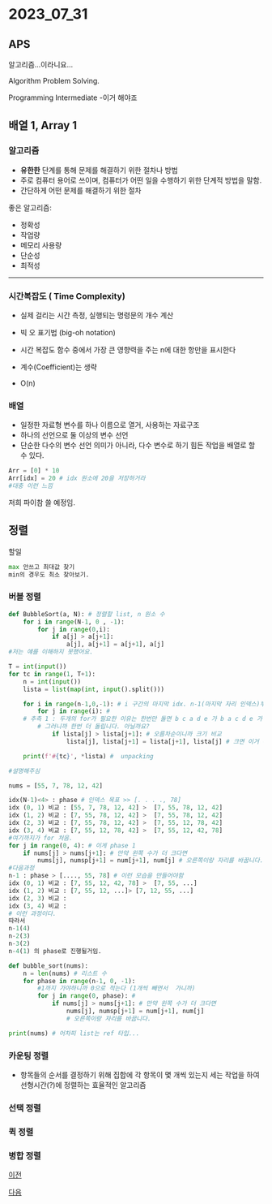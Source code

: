 # 2023_07_31

## APS
알고리즘...이라니요... <p>
Algorithm Problem Solving. <p>
Programming Intermediate -이거 해야죠 <p>

## 배열 1, Array 1

### 알고리즘 
- **유한한** 단계를 통해 문제를 해결하기 위한 절차나 방법
- 주로 컴퓨터 용어로 쓰이며, 컴퓨터가 어떤 일을 수행하기 위한 단계적 방법을 말함.
-  간단하게 어떤 문제를 해결하기 위한 절차
  
좋은 알고리즘:
- 정확성 
- 작업량
- 메모리 사용량
- 단순성
- 최적성
---
### 시간복잡도 ( Time Complexity)
- 실제 걸리는 시간 측정, 실행되는 명령문의 개수 계산

- 빅 오 표기법 (big-oh notation)
- 시간 복잡도 함수 중에서 가장 큰 영향력을 주는 n에 대한 항만을 표시한다 
- 계수(Coefficient)는 생략
- O(n)
  
### 배열
- 일정한 자료형 변수를 하나 이름으로 열거, 사용하는 자료구조
- 하나의 선언으로 둘 이상의 변수 선언
- 단순한 다수의 변수 선언 의미가 아니라, 다수 변수로 하기 힘든 작업을 배열로 할 수 있다.

```py
Arr = [0] * 10
Arr[idx] = 20 # idx 원소에 20을 저장하거라
#대충 이런 느낌
```
저희 파이참 쓸 예정임.

## 정렬

할일
```py
max 안쓰고 최대값 찾기 
min의 경우도 최소 찾아보기.
```
### 버블 정렬
```py
def BubbleSort(a, N): # 정렬할 list, n 원소 수
    for i in range(N-1, 0 , -1):
        for j in range(0,i):
            if a[j] > a[j+1]:
                a[j], a[j+1] = a[j+1], a[j]
#저는 얘를 이해하지 못했어요.

T = int(input())
for tc in range(1, T+1):
    n = int(input())
    lista = list(map(int, input().split()))

    for i in range(n-1,0,-1): # i 구간의 마지막 idx. n-1(마지막 자리 인덱스)부터 0까지 , 감소하면서
        for j in range(i): #
    # 추측 1 : 두개의 for가 필요한 이유는 한번만 돌면 b c a d e 가 b a c d e 가 될거임...
        # 그러니까 한번 더 돌립니다. 아닐까요?
            if lista[j] > lista[j+1]: # 오름차순이니까 크기 비교
                lista[j], lista[j+1] = lista[j+1], lista[j] # 크면 이거 해라

    print(f'#{tc}', *lista) #  unpacking

#설명해주심

nums = [55, 7, 78, 12, 42]

idx(N-1)<4> : phase # 인덱스 목표 >> [. . . ., 78]
idx (0, 1) 비교 : [55, 7, 78, 12, 42] >  [7, 55, 78, 12, 42] 
idx (1, 2) 비교 : [7, 55, 78, 12, 42] >  [7, 55, 78, 12, 42] 
idx (2, 3) 비교 : [7, 55, 78, 12, 42] >  [7, 55, 12, 78, 42]  
idx (3, 4) 비교 : [7, 55, 12, 78, 42] >  [7, 55, 12, 42, 78]
#여기까지가 for 처음.
for j in range(0, 4): # 이게 phase 1
    if nums[j] > nums[j+1]: # 만약 왼쪽 수가 더 크다면
        nums[j], numsp[j+1] = num[j+1], num[j] # 오른쪽이랑 자리를 바꿉니다.
#다음과정 
n-1 : phase > [...., 55, 78] # 이런 모습을 만들어야함
idx (0, 1) 비교 : [7, 55, 12, 42, 78] >  [7, 55, ...]
idx (1, 2) 비교 : [7, 55, 12, ...]> [7, 12, 55, ...]  
idx (2, 3) 비교 :    
idx (3, 4) 비교 : 
# 이런 과정이다.
따라서
n-1(4)
n-2(3)
n-3(2)
n-4(1) 의 phase로 진행될거임.

def bubble_sort(nums):
    n = len(nums) # 리스트 수
    for phase in range(n-1, 0, -1): 
        #1까지 가야하니까 0으로 적는다 (1개씩 빼면서  가니까)
        for j in range(0, phase): # 
            if nums[j] > nums[j+1]: # 만약 왼쪽 수가 더 크다면
                nums[j], numsp[j+1] = num[j+1], num[j] 
                # 오른쪽이랑 자리를 바꿉니다.

print(nums) # 어차피 list는 ref 타입...

```

### 카운팅 정렬
- 항목들의 순서를 결정하기 위해 집합에 각 항목이 몇 개씩 있는지 세는 작업을 하여 선형시간(?)에 정렬하는 효율적인 알고리즘

### 선택 정렬

### 퀵 정렬

### 병합 정렬





[이전](../2023_07_30/README.md)

[다음](../../2023_08_AGO/2023_08_01/README.md)
